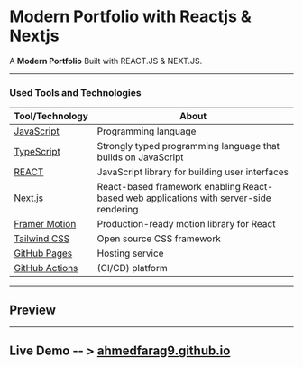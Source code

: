 # Modern Portfolio with Reactjs & Nextjs

A **Modern Portfolio** Built with REACT.JS &amp; NEXT.JS.

---

### Used Tools and Technologies

| Tool/Technology                                       | About                                                                                  |
| ----------------------------------------------------- | -------------------------------------------------------------------------------------- |
| [JavaScript](https://www.javascript.com/)             | Programming language                                                                   |
| [TypeScript](https://www.typescriptlang.org/)         | Strongly typed programming language that builds on JavaScript                          |
| [REACT](https://reactjs.org/)                         | JavaScript library for building user interfaces                                        |
| [Next.js](https://nextjs.org/)                        | React-based framework enabling React-based web applications with server-side rendering |
| [Framer Motion](https://www.framer.com/motion/)       | Production-ready motion library for React                                              |
| [Tailwind CSS](https://tailwindcss.com/)              | Open source CSS framework                                                              |
| [GitHub Pages](https://pages.github.com/)             | Hosting service                                                                        |
| [GitHub Actions](https://github.com/features/actions) | (CI/CD) platform                                                                       |

---

## Preview

---

## Live Demo -- > [ahmedfarag9.github.io](https://ahmedfarag9.github.io)

<!--
### Design inspired by [Sonny Sangha](https://www.youtube.com/user/ssangha32)
-->
